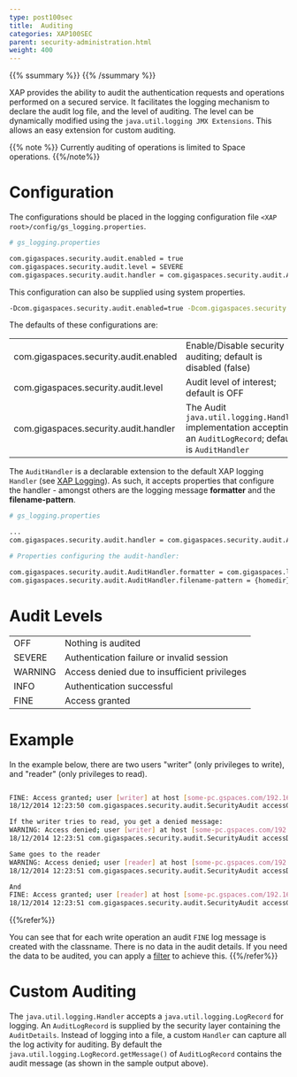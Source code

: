 ```yaml
---
type: post100sec
title:  Auditing
categories: XAP100SEC
parent: security-administration.html
weight: 400
---
```


{{% ssummary %}} {{% /ssummary %}}

XAP provides the ability to audit the authentication requests and operations performed on a secured service. It facilitates the logging mechanism to declare the audit log file, and the level of auditing. The level can be dynamically modified using the `java.util.logging JMX Extensions`. This allows an easy extension for custom auditing.

{{% note %}}
Currently auditing of operations is limited to Space operations.
{{%/note%}}

# Configuration

The configurations should be placed in the logging configuration file `<XAP root>/config/gs_logging.properties`.


```bash
# gs_logging.properties

com.gigaspaces.security.audit.enabled = true
com.gigaspaces.security.audit.level = SEVERE
com.gigaspaces.security.audit.handler = com.gigaspaces.security.audit.AuditHandler
```

This configuration can also be supplied using system properties.


```bash
-Dcom.gigaspaces.security.audit.enabled=true -Dcom.gigaspaces.security.audit.level=SEVERE ...
```

The defaults of these configurations are:

|                |     |
|----------------|-----|
| com.gigaspaces.security.audit.enabled | Enable/Disable security auditing; default is disabled (false) |
| com.gigaspaces.security.audit.level | Audit level of interest; default is OFF |
| com.gigaspaces.security.audit.handler | The Audit `java.util.logging.Handler` implementation accepting an `AuditLogRecord`; default is `AuditHandler` |

The `AuditHandler` is a declarable extension to the default XAP logging `Handler` (see [XAP Logging]({{%currentadmurl%}}/logging-overview.html)). As such, it accepts properties that configure the handler - amongst others are the logging message **formatter** and the **filename-pattern**.


```bash
# gs_logging.properties

...
com.gigaspaces.security.audit.handler = com.gigaspaces.security.audit.AuditHandler

# Properties configuring the audit-handler:

com.gigaspaces.security.audit.AuditHandler.formatter = com.gigaspaces.logger.GSSimpleFormatter
com.gigaspaces.security.audit.AuditHandler.filename-pattern = {homedir}/logs/gigaspaces-security-audit-{service}-{host}-{pid}.log
```

# Audit Levels

|                |     |
|----------------|-----|
| OFF     | Nothing is audited |
| SEVERE  | Authentication failure or invalid session |
| WARNING | Access denied due to insufficient privileges |
| INFO    | Authentication successful |
| FINE    | Access granted |



# Example

In the example below, there are two users "writer" (only privileges to write), and "reader" (only privileges to read).



```bash

FINE: Access granted; user [writer] at host [some-pc.gspaces.com/192.168.10.172] has [Write] privileges for class [com.gigaspaces.data.car.CarPojo]; session-id [827282038]
18/12/2014 12:23:50 com.gigaspaces.security.audit.SecurityAudit accessGranted

If the writer tries to read, you get a denied message:
WARNING: Access denied; user [writer] at host [some-pc.gspaces.com/192.168.10.172] lacks [Read] privileges for class [com.gigaspaces.data.car.CarPojo]; session-id [827282038]
18/12/2014 12:23:51 com.gigaspaces.security.audit.SecurityAudit accessDenied

Same goes to the reader
WARNING: Access denied; user [reader] at host [some-pc.gspaces.com/192.168.10.172] lacks [Write] privileges for class [com.gigaspaces.data.car.CarPojo]; session-id [1003653583]
18/12/2014 12:23:51 com.gigaspaces.security.audit.SecurityAudit accessDenied

And
FINE: Access granted; user [reader] at host [some-pc.gspaces.com/192.168.10.172] has [Read] privileges for class [com.gigaspaces.data.car.CarPojo]; session-id [1003653583]
18/12/2014 12:23:51 com.gigaspaces.security.audit.SecurityAudit accessGranted

```

{{%refer%}}

You can see that for each write operation an audit `FINE` log message is created with the classname. There is no data in the audit details.
If you need the data to be audited, you can apply a [filter]({{%currentsecurl%}}/securing-your-data.html#space-filters)  to achieve this.
{{%/refer%}}



# Custom Auditing

The `java.util.logging.Handler` accepts a `java.util.logging.LogRecord` for logging. An `AuditLogRecord` is supplied by the security layer containing the `AuditDetails`. Instead of logging into a file, a custom `Handler` can capture all the log activity for auditing. By default the `java.util.logging.LogRecord.getMessage()` of `AuditLogRecord` contains the audit message (as shown in the sample output above).
